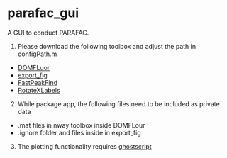 parafac_gui
===========
A GUI to conduct PARAFAC.

1. Please download the following toolbox and adjust the path in configPath.m
  * [DOMFLuor](http://www.models.life.ku.dk/al_domfluor)
  * [export_fig](http://www.mathworks.com/matlabcentral/fileexchange/23629-export-fig)
  * [FastPeakFind](http://www.mathworks.com/matlabcentral/fileexchange/37388-fast-2d-peak-finder)
  * [RotateXLabels](http://www.mathworks.com/matlabcentral/fileexchange/45172-rotatexlabels)

2. While package app, the following files need to be included as private data
  * .mat files in nway toolbox inside DOMFLour
  * .ignore folder and files inside in export_fig

3. The plotting functionality requires [ghostscript](http://www.ghostscript.com/)